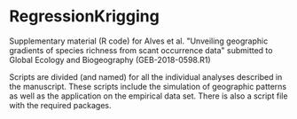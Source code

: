 # RegressionKrigging
Supplementary material (R code) for Alves et al. "Unveiling geographic gradients of species richness from scant occurrence data" submitted to Global Ecology and Biogeography (GEB-2018-0598.R1)

Scripts are divided (and named) for all the individual analyses described in the manuscript. These scripts include the simulation of geographic patterns as well as the application on the empirical data set. There is also a script file with the required packages.
